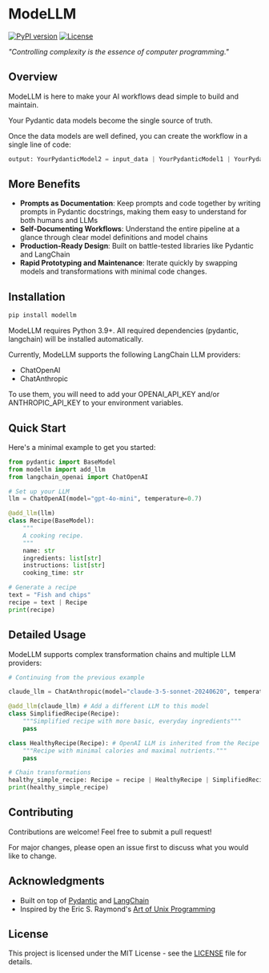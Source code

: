 
# ModeLLM

[![PyPI version](https://badge.fury.io/py/modellm.svg)](https://badge.fury.io/py/modellm)
[![License](https://img.shields.io/badge/License-MIT-blue.svg)](https://opensource.org/licenses/MIT)

_"Controlling complexity is the essence of computer programming."_ 

## Overview

ModeLLM is here to make your AI workflows dead simple to build and maintain.

Your Pydantic data models become the single source of truth.

Once the data models are well defined, you can create the workflow in a single line of code:

```python
output: YourPydanticModel2 = input_data | YourPydanticModel1 | YourPydanticModel2
```

## More Benefits

- **Prompts as Documentation**: Keep prompts and code together by writing prompts in Pydantic docstrings, making them easy to understand for both humans and LLMs 
- **Self-Documenting Workflows**: Understand the entire pipeline at a glance through clear model definitions and model chains
- **Production-Ready Design**: Built on battle-tested libraries like Pydantic and LangChain
- **Rapid Prototyping and Maintenance**: Iterate quickly by swapping models and transformations with minimal code changes. 

## Installation

```bash
pip install modellm
```

ModeLLM requires Python 3.9+. All required dependencies (pydantic, langchain) will be installed automatically.

Currently, ModeLLM supports the following LangChain LLM providers:
- ChatOpenAI
- ChatAnthropic

To use them, you will need to add your 
OPENAI_API_KEY and/or ANTHROPIC_API_KEY to your environment variables.

## Quick Start

Here's a minimal example to get you started:

```python
from pydantic import BaseModel
from modellm import add_llm
from langchain_openai import ChatOpenAI

# Set up your LLM
llm = ChatOpenAI(model="gpt-4o-mini", temperature=0.7)

@add_llm(llm)
class Recipe(BaseModel):
    """
    A cooking recipe.
    """
    name: str
    ingredients: list[str]
    instructions: list[str]
    cooking_time: str

# Generate a recipe
text = "Fish and chips"
recipe = text | Recipe
print(recipe)
```

## Detailed Usage

ModeLLM supports complex transformation chains and multiple LLM providers:

```python
# Continuing from the previous example

claude_llm = ChatAnthropic(model="claude-3-5-sonnet-20240620", temperature=0.2)

@add_llm(claude_llm) # Add a different LLM to this model
class SimplifiedRecipe(Recipe):
    """Simplified recipe with more basic, everyday ingredients"""
    pass

class HealthyRecipe(Recipe): # OpenAI LLM is inherited from the Recipe
    """Recipe with minimal calories and maximal nutrients.""" 
    pass

# Chain transformations
healthy_simple_recipe: Recipe = recipe | HealthyRecipe | SimplifiedRecipe
print(healthy_simple_recipe)
```

## Contributing

Contributions are welcome! Feel free to submit a pull request!

For major changes, please open an issue first to discuss what you would like to change.

## Acknowledgments

- Built on top of [Pydantic](https://github.com/pydantic/pydantic) and [LangChain](https://github.com/langchain-ai/langchain)
- Inspired by the Eric S. Raymond's [Art of Unix Programming](http://www.catb.org/~esr/writings/taoup/html/)

## License

This project is licensed under the MIT License - see the [LICENSE](LICENSE) file for details.

